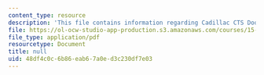 ```yaml
---
content_type: resource
description: 'This file contains information regarding Cadillac CTS Door Closer. '
file: https://ol-ocw-studio-app-production.s3.amazonaws.com/courses/15-783j-product-design-and-development-spring-2006/48df4c0c6b86eab67a0ed3c230df7e03_cadillac.pdf
file_type: application/pdf
resourcetype: Document
title: null
uid: 48df4c0c-6b86-eab6-7a0e-d3c230df7e03
---
```

